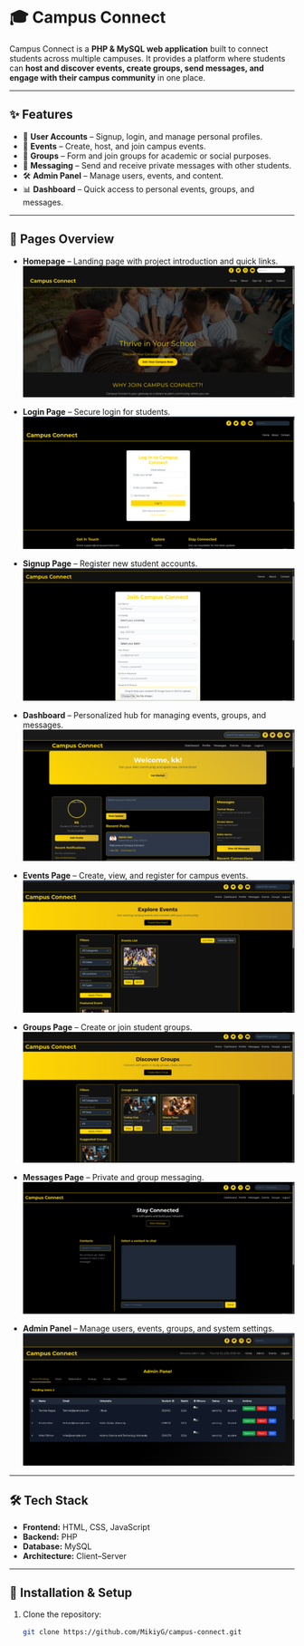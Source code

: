 # 🎓 Campus Connect

Campus Connect is a **PHP & MySQL web application** built to connect students across multiple campuses. It provides a platform where students can **host and discover events, create groups, send messages, and engage with their campus community** in one place.  

---

## ✨ Features
- 👥 **User Accounts** – Signup, login, and manage personal profiles.  
- 📅 **Events** – Create, host, and join campus events.  
- 📌 **Groups** – Form and join groups for academic or social purposes.  
- 💬 **Messaging** – Send and receive private messages with other students.  
- 🛠 **Admin Panel** – Manage users, events, and content.  
- 📊 **Dashboard** – Quick access to personal events, groups, and messages.  

---

## 📄 Pages Overview

- **Homepage** – Landing page with project introduction and quick links.  
  ![Homepage](https://raw.githubusercontent.com/MikiyG/Campus_Connect/master/homepage.png)

- **Login Page** – Secure login for students.  
  ![Login](https://raw.githubusercontent.com/MikiyG/Campus_Connect/master/login.png)

- **Signup Page** – Register new student accounts.  
  ![Signup](https://raw.githubusercontent.com/MikiyG/Campus_Connect/master/signup.png)

- **Dashboard** – Personalized hub for managing events, groups, and messages.  
  ![Dashboard](https://raw.githubusercontent.com/MikiyG/Campus_Connect/master/dashboard.png)

- **Events Page** – Create, view, and register for campus events.  
  ![Events](https://raw.githubusercontent.com/MikiyG/Campus_Connect/master/events.png)

- **Groups Page** – Create or join student groups.  
  ![Groups](https://raw.githubusercontent.com/MikiyG/Campus_Connect/master/groups.png)

- **Messages Page** – Private and group messaging.  
  ![Messages](https://raw.githubusercontent.com/MikiyG/Campus_Connect/master/messages.png)

- **Admin Panel** – Manage users, events, groups, and system settings.  
  ![Admin](https://raw.githubusercontent.com/MikiyG/Campus_Connect/master/admin.png)



---

## 🛠️ Tech Stack
- **Frontend:** HTML, CSS, JavaScript  
- **Backend:** PHP  
- **Database:** MySQL  
- **Architecture:** Client–Server  

---

## 🚀 Installation & Setup
1. Clone the repository:
   ```bash
   git clone https://github.com/MikiyG/campus-connect.git
